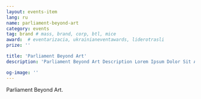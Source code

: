 ```yaml
---
layout: events-item
lang: ru
name: parliament-beyond-art
category: events
tag: brand # mass, brand, corp, btl, mice
award:  # eventarizacia, ukrainianeventawards, liderotrasli
prize: ''

title: 'Parliament Beyond Art'
description: 'Parliament Beyond Art Description Lorem Ipsum Dolor Sit Amet Consectetur'

og-image: ''
---
```


Parliament Beyond Art.
